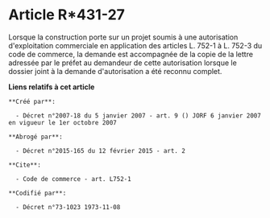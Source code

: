# Article R*431-27

Lorsque la construction porte sur un projet soumis à une autorisation d'exploitation commerciale en application des articles
L. 752-1 à L. 752-3 du code de commerce, la demande est accompagnée de la copie de la lettre adressée par le préfet au
demandeur de cette autorisation lorsque le dossier joint à la demande d'autorisation a été reconnu complet.

**Liens relatifs à cet article**

	**Créé par**:

	  - Décret n°2007-18 du 5 janvier 2007 - art. 9 () JORF 6 janvier 2007 en vigueur le 1er octobre 2007

	**Abrogé par**:

	  - Décret n°2015-165 du 12 février 2015 - art. 2

	**Cite**:

	  - Code de commerce - art. L752-1

	**Codifié par**:

	  - Décret n°73-1023 1973-11-08
